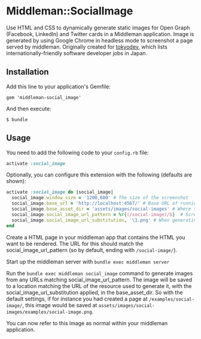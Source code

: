 # Middleman::SocialImage

Use HTML and CSS to dynamically generate static images for Open Graph (Facebook, LinkedIn) and Twitter cards in a Middleman application. Image is generated by using Google Chrome in headless mode to screenshot a page served by middleman. Originally created for [tokyodev](https://www.tokyodev.com/), which lists internationally-friendly software developer jobs in Japan.

## Installation

Add this line to your application's Gemfile:

    gem 'middleman-social_image'

And then execute:

    $ bundle

## Usage

You need to add the following code to your ```config.rb``` file:

```ruby
activate :social_image
```

Optionally, you can configure this extension with the following (defaults are shown):

```ruby
activate :social_image do |social_image|
  social_image.window_size = '1200,600' # The size of the screenshot
  social_image.base_url = 'http://localhost:4567/' # Base URL of running middleman server
  social_image.base_asset_dir = 'assets/images/social-images' # Where to save the generated images
  social_image.social_image_url_pattern = %r{(/social-image)/$}  # Screenshot URLs matching this pattern
  social_image.social_image_url_substitution, '\1.png' # When generating screenshots, replace URLs matching social_image_url_pattern with this
end
```

Create a HTML page in your middleman app that contains the HTML you want to be rendered. The URL for this should match the social_image_url_pattern (so by default, ending with `/social-image/`).

Start up the middleman server with `bundle exec middleman server`

Run the `bundle exec middleman social_image` command to generate images from any URLs matching social_image_url_pattern. The image will be saved to a location matching the URL of the resource used to generate it, with the social_image_url_substitution applied, in the base_asset_dir. So with the default settings, if for instance you had created a page at `/examples/social-image/`, this image would be saved at `assets/images/social-images/examples/social-image.png`.

You can now refer to this image as normal within your middleman application.
